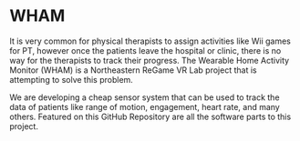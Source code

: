 # WHAM

It is very common for physical therapists to assign activities like Wii games for PT, however once the patients leave the hospital or clinic, there is no way for the therapists to track their progress. The Wearable Home Activity Monitor (WHAM) is a Northeastern ReGame VR Lab project that is attempting to solve this problem.  

We are developing a cheap sensor system that can be used to track the data of patients like range of motion, engagement, heart rate, and many others. Featured on this GitHub Repository are all the software parts to this project.



